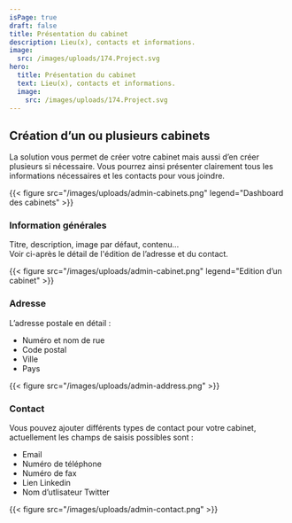 ```yaml
---
isPage: true
draft: false
title: Présentation du cabinet
description: Lieu(x), contacts et informations.
image:
  src: /images/uploads/174.Project.svg
hero: 
  title: Présentation du cabinet
  text: Lieu(x), contacts et informations.
  image:
    src: /images/uploads/174.Project.svg
---
```


## Création d’un ou plusieurs cabinets
La solution vous permet de créer votre cabinet mais aussi d’en créer plusieurs si nécessaire. Vous pourrez ainsi présenter clairement tous les informations nécessaires et les contacts pour vous joindre.

{{< figure src="/images/uploads/admin-cabinets.png" legend="Dashboard des cabinets" >}}

### Information générales
Titre, description, image par défaut, contenu…\
Voir ci-après le détail de l'édition de l’adresse et du contact.

{{< figure src="/images/uploads/admin-cabinet.png" legend="Edition d’un cabinet" >}}

### Adresse
L’adresse postale en détail :
* Numéro et nom de rue  
* Code postal
* Ville
* Pays

{{< figure src="/images/uploads/admin-address.png" >}}

### Contact
Vous pouvez ajouter différents types de contact pour votre cabinet, actuellement les champs de saisis possibles sont :
* Email  
* Numéro de téléphone
* Numéro de fax
* Lien Linkedin
* Nom d’utlisateur Twitter

{{< figure src="/images/uploads/admin-contact.png" >}}
